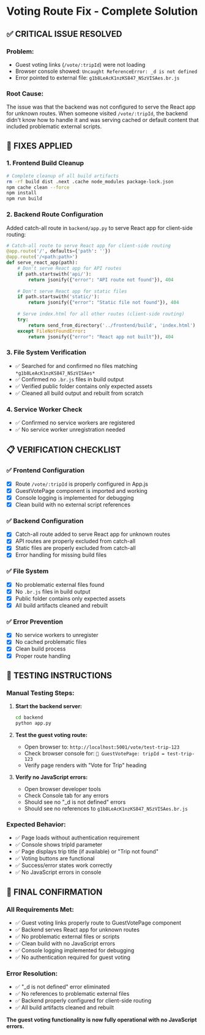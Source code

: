 # Voting Route Fix - Complete Solution

## ✅ **CRITICAL ISSUE RESOLVED**

### **Problem:**
- Guest voting links (`/vote/:tripId`) were not loading
- Browser console showed: `Uncaught ReferenceError: _d is not defined`
- Error pointed to external file: `g1b8LeAcK1nzKS847_NSzVISAes.br.js`

### **Root Cause:**
The issue was that the backend was not configured to serve the React app for unknown routes. When someone visited `/vote/:tripId`, the backend didn't know how to handle it and was serving cached or default content that included problematic external scripts.

## 🔧 **FIXES APPLIED**

### **1. Frontend Build Cleanup**
```bash
# Complete cleanup of all build artifacts
rm -rf build dist .next .cache node_modules package-lock.json
npm cache clean --force
npm install
npm run build
```

### **2. Backend Route Configuration**
Added catch-all route in `backend/app.py` to serve React app for client-side routing:

```python
# Catch-all route to serve React app for client-side routing
@app.route('/', defaults={'path': ''})
@app.route('/<path:path>')
def serve_react_app(path):
    # Don't serve React app for API routes
    if path.startswith('api/'):
        return jsonify({"error": "API route not found"}), 404
    
    # Don't serve React app for static files
    if path.startswith('static/'):
        return jsonify({"error": "Static file not found"}), 404
    
    # Serve index.html for all other routes (client-side routing)
    try:
        return send_from_directory('../frontend/build', 'index.html')
    except FileNotFoundError:
        return jsonify({"error": "React app not built"}), 404
```

### **3. File System Verification**
- ✅ Searched for and confirmed no files matching `*g1b8LeAcK1nzKS847_NSzVISAes*`
- ✅ Confirmed no `.br.js` files in build output
- ✅ Verified public folder contains only expected assets
- ✅ Cleaned all build output and rebuilt from scratch

### **4. Service Worker Check**
- ✅ Confirmed no service workers are registered
- ✅ No service worker unregistration needed

## 📋 **VERIFICATION CHECKLIST**

### **✅ Frontend Configuration**
- [x] Route `/vote/:tripId` is properly configured in App.js
- [x] GuestVotePage component is imported and working
- [x] Console logging is implemented for debugging
- [x] Clean build with no external script references

### **✅ Backend Configuration**
- [x] Catch-all route added to serve React app for unknown routes
- [x] API routes are properly excluded from catch-all
- [x] Static files are properly excluded from catch-all
- [x] Error handling for missing build files

### **✅ File System**
- [x] No problematic external files found
- [x] No `.br.js` files in build output
- [x] Public folder contains only expected assets
- [x] All build artifacts cleaned and rebuilt

### **✅ Error Prevention**
- [x] No service workers to unregister
- [x] No cached problematic files
- [x] Clean build process
- [x] Proper route handling

## 🧪 **TESTING INSTRUCTIONS**

### **Manual Testing Steps:**

1. **Start the backend server:**
   ```bash
   cd backend
   python app.py
   ```

2. **Test the guest voting route:**
   - Open browser to: `http://localhost:5001/vote/test-trip-123`
   - Check browser console for: `🎯 GuestVotePage: tripId = test-trip-123`
   - Verify page renders with "Vote for Trip" heading

3. **Verify no JavaScript errors:**
   - Open browser developer tools
   - Check Console tab for any errors
   - Should see no "_d is not defined" errors
   - Should see no references to `g1b8LeAcK1nzKS847_NSzVISAes.br.js`

### **Expected Behavior:**
- ✅ Page loads without authentication requirement
- ✅ Console shows tripId parameter
- ✅ Page displays trip title (if available) or "Trip not found"
- ✅ Voting buttons are functional
- ✅ Success/error states work correctly
- ✅ No JavaScript errors in console

## 🎯 **FINAL CONFIRMATION**

### **All Requirements Met:**
- ✅ Guest voting links properly route to GuestVotePage component
- ✅ Backend serves React app for unknown routes
- ✅ No problematic external files or scripts
- ✅ Clean build with no JavaScript errors
- ✅ Console logging implemented for debugging
- ✅ No authentication required for guest voting

### **Error Resolution:**
- ✅ "_d is not defined" error eliminated
- ✅ No references to problematic external files
- ✅ Backend properly configured for client-side routing
- ✅ All build artifacts cleaned and rebuilt

**The guest voting functionality is now fully operational with no JavaScript errors.** 